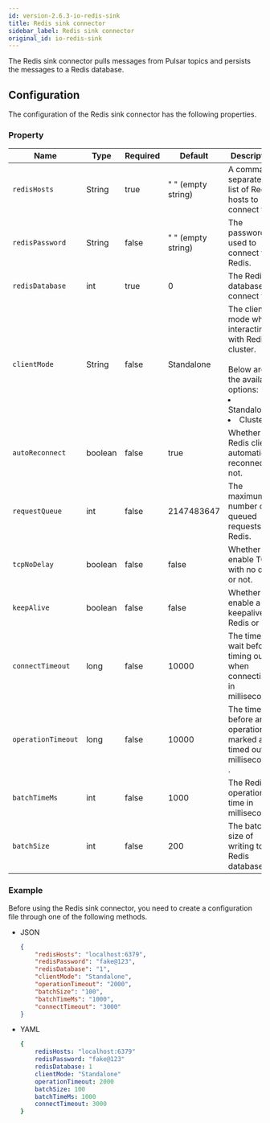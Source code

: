 ```yaml
---
id: version-2.6.3-io-redis-sink
title: Redis sink connector
sidebar_label: Redis sink connector
original_id: io-redis-sink
---
```


The  Redis sink connector pulls messages from Pulsar topics 
and persists the messages to a Redis database.



## Configuration

The configuration of the Redis sink connector has the following properties.



### Property

| Name | Type|Required | Default | Description 
|------|----------|----------|---------|-------------|
| `redisHosts` |String|true|" " (empty string) | A comma-separated list of Redis hosts to connect to. |
| `redisPassword` |String|false|" " (empty string) | The password used to connect to Redis. |
| `redisDatabase` | int|true|0  | The Redis database to connect to. |
| `clientMode` |String| false|Standalone | The client mode when interacting with Redis cluster. <br><br>Below are the available options: <br><li>Standalone<br><li>Cluster |
| `autoReconnect` | boolean|false|true | Whether the Redis client automatically reconnect or not. |
| `requestQueue` | int|false|2147483647 | The maximum number of queued requests to Redis. |
| `tcpNoDelay` |boolean| false| false | Whether to enable TCP with no delay or not. |
| `keepAlive` | boolean|false | false |Whether to enable a keepalive to Redis or not. |
| `connectTimeout` |long| false|10000 | The time to wait before timing out when connecting in milliseconds. |
| `operationTimeout` | long|false|10000 | The time before an operation is marked as timed out in milliseconds . |
| `batchTimeMs` | int|false|1000 | The Redis operation time in milliseconds. |
| `batchSize` | int|false|200 | The batch size of writing to Redis database. |


### Example

Before using the Redis sink connector, you need to create a configuration file through one of the following methods.

* JSON

    ```json
    {
        "redisHosts": "localhost:6379",
        "redisPassword": "fake@123",
        "redisDatabase": "1",
        "clientMode": "Standalone",
        "operationTimeout": "2000",
        "batchSize": "100",
        "batchTimeMs": "1000",
        "connectTimeout": "3000"
    }
    ```

* YAML

    ```yaml
    {
        redisHosts: "localhost:6379"
        redisPassword: "fake@123"
        redisDatabase: 1
        clientMode: "Standalone"
        operationTimeout: 2000
        batchSize: 100
        batchTimeMs: 1000
        connectTimeout: 3000
    }
    ```

